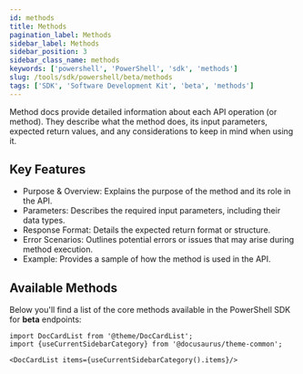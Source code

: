 ```yaml
---
id: methods
title: Methods
pagination_label: Methods
sidebar_label: Methods
sidebar_position: 3
sidebar_class_name: methods
keywords: ['powershell', 'PowerShell', 'sdk', 'methods'] 
slug: /tools/sdk/powershell/beta/methods
tags: ['SDK', 'Software Development Kit', 'beta', 'methods']
---
```


Method docs provide detailed information about each API operation (or method). They describe what the method does, its input parameters, expected return values, and any considerations to keep in mind when using it.

## Key Features
- Purpose & Overview: Explains the purpose of the method and its role in the API.
- Parameters: Describes the required input parameters, including their data types.
- Response Format: Details the expected return format or structure.
- Error Scenarios: Outlines potential errors or issues that may arise during method execution.
- Example: Provides a sample of how the method is used in the API.

## Available Methods
Below you'll find a list of the core methods available in the PowerShell SDK for **beta** endpoints:

```mdx-code-block
import DocCardList from '@theme/DocCardList';
import {useCurrentSidebarCategory} from '@docusaurus/theme-common';

<DocCardList items={useCurrentSidebarCategory().items}/>
```
